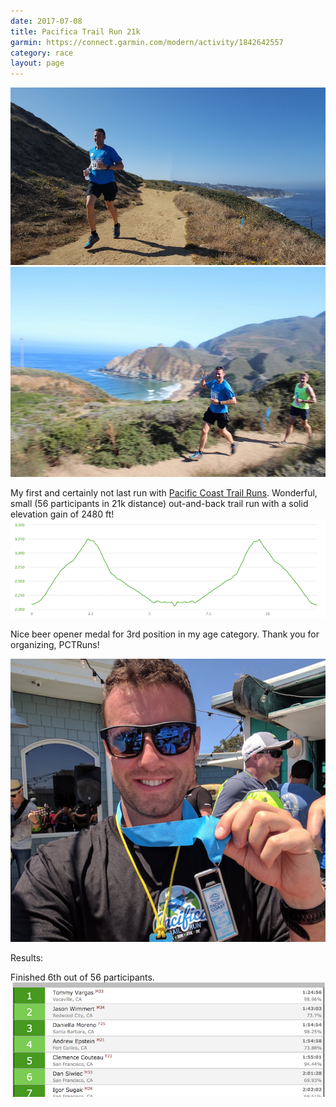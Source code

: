 ```yaml
---
date: 2017-07-08
title: Pacifica Trail Run 21k
garmin: https://connect.garmin.com/modern/activity/1842642557
category: race
layout: page
---
```


![pacifica](pacificatrail-run.png)
![pacifica](pacificatrail-run.jpg)

My first and certainly not last run with [Pacific Coast Trail Runs](http://www.pctrailruns.com/). Wonderful, small (56 participants in 21k distance) out-and-back trail run with a solid elevation gain of 2480 ft!
![pacifica](pacificatrail-elevation.png)

Nice beer opener medal for 3rd position in my age category. Thank you for organizing, PCTRuns!

![pacifica](pacificatrail-medal.png)

Results:

Finished 6th out of 56 participants.
![pacifica](pacificatrail.png)
